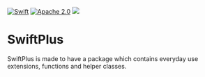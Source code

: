 [![Swift](https://img.shields.io/badge/Swift-5.5-brightgreen.svg?colorA=orange&colorB=4F4F4F)](https://swift.org)
[![Apache 2.0](https://img.shields.io/badge/License-Apache%202.0-brightgreen.svg?colorA=orange&colorB=4F4F4F)](https://www.apache.org/licenses/LICENSE-2.0)
[![](https://img.shields.io/badge/Platform-Linux%20|%20MacOS%20|%20Windows%20|%20iOS-brightgreen.svg?colorA=orange&colorB=4F4F4F)]()

# SwiftPlus
SwiftPlus is made to have a package which contains everyday use extensions, functions and helper classes.
